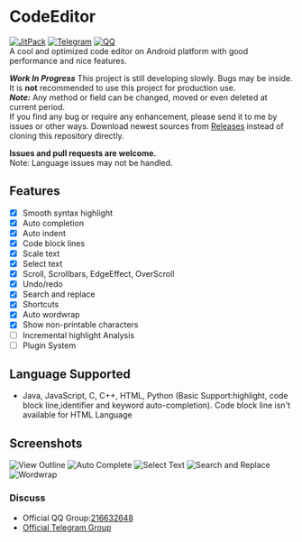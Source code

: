 # CodeEditor
[![JitPack](https://jitpack.io/v/Rosemoe/CodeEditor.svg)](https://jitpack.io/#Rosemoe/CodeEditor)
[![Telegram](https://img.shields.io/badge/Join-Telegram-blue)](https://t.me/rosemoe_code_editor)
[![QQ](https://img.shields.io/badge/Join-QQ_Group-ff69b4)](https://jq.qq.com/?_wv=1027&k=n68uxQws)   
A cool and optimized code editor on Android platform with good performance and nice features.

***Work In Progress*** This project is still developing slowly. Bugs may be inside.
It is **not** recommended to use this project for production use.   
***Note:***
Any method or field can be changed, moved or even deleted at current period.     
If you find any bug or require any enhancement, please send it to me by issues or other ways.
Download newest sources from [Releases](https://github.com/Rosemoe/CodeEditor/releases) instead of cloning this repository directly.

**Issues and pull requests are welcome.**   
Note: Language issues may not be handled.   
## Features
- [x] Smooth syntax highlight
- [x] Auto completion
- [x] Auto indent
- [x] Code block lines
- [x] Scale text
- [x] Select text
- [x] Scroll, Scrollbars, EdgeEffect, OverScroll
- [x] Undo/redo
- [x] Search and replace
- [x] Shortcuts
- [x] Auto wordwrap
- [x] Show non-printable characters
- [ ] Incremental highlight Analysis
- [ ] Plugin System
## Language Supported  
* Java, JavaScript, C, C++, HTML, Python (Basic Support:highlight, code block line,identifier and keyword auto-completion). Code block line isn't available for HTML Language
## Screenshots  
![View Outline](/images/outline.png)
![Auto Complete](/images/auto-completion.png)
![Select Text](/images/select-text.png)
![Search and Replace](/images/search-replace.png)
![Wordwrap](/images/wordwrap.png)

### Discuss
* Official QQ Group:[216632648](https://jq.qq.com/?_wv=1027&k=n68uxQws)
* [Official Telegram Group](https://t.me/rosemoe_code_editor)
